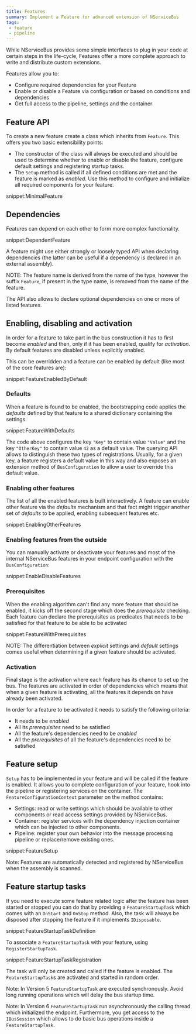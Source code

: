 ```yaml
---
title: Features
summary: Implement a Feature for advanced extension of NServiceBus
tags:
 - feature
 - pipeline
---
```


While NServiceBus provides some simple interfaces to plug in your code at certain steps in the life-cycle, Features offer a more complete approach to write and distribute custom extensions.

Features allow you to:

* Configure required dependencies for your Feature
* Enable or disable a Feature via configuration or based on conditions and dependencies
* Get full access to the pipeline, settings and the container


## Feature API

To create a new feature create a class which inherits from `Feature`. This offers you two basic extensibility points:

* The constructor of the class will always be executed and should be used to determine whether to enable or disable the feature, configure default settings and registering startup tasks.
* The `Setup` method is called if all defined conditions are met and the feature is marked as *enabled*. Use this method to configure and initialize all required components for your feature.

snippet:MinimalFeature


## Dependencies

Features can depend on each other to form more complex functionality.

snippet:DependentFeature

A feature might use either strongly or loosely typed API when declaring dependencies (the latter can be useful if a dependency is declared in an external assembly).

NOTE: The feature name is derived from the name of the type, however the suffix `Feature`, if present in the type name, is removed from the name of the feature.

The API also allows to declare optional dependencies on one or more of listed features.


## Enabling, disabling and activation

In order for a feature to take part in the bus construction it has to first become *enabled* and then, only if it has been enabled, qualify for *activation*. By default features are disabled unless explicitly enabled.

This can be overridden and a feature can be enabled by default (like most of the core features are):

snippet:FeatureEnabledByDefault


### Defaults

When a feature is found to be enabled, the bootstrapping code applies the *defaults* defined by that feature to a shared dictionary containing the settings.

snippet:FeatureWithDefaults

The code above configures the key `"Key"` to contain value `"Value"` and the key `"OtherKey"` to contain value `42` as a default value. The querying API allows to distinguish these two types of registrations. Usually, for a given key, a feature registers a default value in this way and also exposes an extension method of `BusConfiguration` to allow a user to override this default value.


### Enabling other features

The list of all the enabled features is built interactively. A feature can enable other feature via the *defaults* mechanism and that fact might trigger another set of *defaults* to be applied, enabling subsequent features etc.

snippet:EnablingOtherFeatures


### Enabling features from the outside

You can manually activate or deactivate your features and most of the internal NServiceBus features in your endpoint configuration with the `BusConfiguration`:

snippet:EnableDisableFeatures


### Prerequisites

When the enabling algorithm can't find any more feature that should be enabled, it kicks off the second stage which does the *prerequisite* checking. Each feature can declare the prerequisites as predicates that needs to be satisfied for that feature to be able to be activated

snippet:FeatureWithPrerequisites

NOTE: The differentiation between *explicit* settings and *default* settings comes useful when determining if a given feature should be activated.


### Activation

Final stage is the activation where each feature has its chance to set up the bus. The features are activated in order of dependencies which means that when a given feature is activating, all the features it depends on have already been activated.

In order for a feature to be activated it needs to satisfy the following criteria:
 * It needs to be *enabled*
 * All its *prerequisites* need to be satisfied
 * All the feature's dependencies need to be *enabled*
 * All the *prerequisites* of all the feature's dependencies need to be satisfied


## Feature setup

`Setup` has to be implemented in your feature and will be called if the feature is enabled. It allows you to complete configuration of your feature, hook into the pipeline or registering services on the container. The `FeatureConfigurationContext` parameter on the method contains:

* Settings: read or write settings which should be available to other components or read access settings provided by NServiceBus.
* Container: register services with the dependency injection container which can be injected to other components.
* Pipeline: register your own behavior into the message processing pipeline or replace/remove existing ones.

snippet:FeatureSetup


Note: Features are automatically detected and registered by NServiceBus when the assembly is scanned.


## Feature startup tasks

If you need to execute some feature related logic after the feature has been started or stopped you can do that by providing a `FeatureStartupTask` which comes with an `OnStart` and `OnStop` method. Also, the task will always be disposed after stopping the feature if it implements `IDisposable`.

snippet:FeatureStartupTaskDefinition

To associate a `FeatureStartupTask` with your feature, using `RegisterStartupTask`.

snippet:FeatureStartupTaskRegistration

The task will only be created and called if the feature is enabled. The `FeatureStartupTask`s are activated and started in random order.

Note: In Version 5 `FeatureStartupTask` are executed synchronously. Avoid long running operations which will delay the bus startup time.

Note: In Version 6 `FeatureStartupTask` run asynchronously the calling thread which initialized the endpoint. Furthermore, you get access to the `IBusSession` which allows to do basic bus operations inside a `FeatureStartupTask`.
